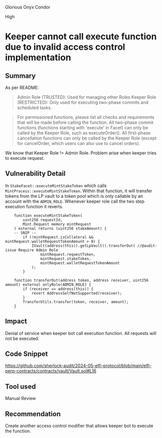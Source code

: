 Glorious Onyx Condor

High

# Keeper cannot call execute function due to invalid access control implementation

## Summary
As per README:
>Admin Role (TRUSTED): Used for managing other Roles
Keeper Role (RESTRICTED): Only used for executing two-phase commits and scheduled tasks.

> For permissioned functions, please list all checks and requirements that will be made before calling the function.
All two-phase commit functions (functions starting with 'execute' in Facet) can only be called by the Keeper Role, such as executeOrder().
All first-phase cancellation functions can only be called by the Keeper Role (except for cancelOrder, which users can also use to cancel orders).

We know that Keeper Role != Admin Role. Problem arise when keeper tries to execute request.
## Vulnerability Detail
In `StakeFacet::executeMintStakeToken` which calls `MintProcess::executeMintStakeToken`. Within that function, it will transfer tokens from the LP vault to a token pool which is only callable by an account with the `ADMIN_ROLE`. Whenever keeper role call the two step execution function it reverts.
```solidity
    function executeMintStakeToken( 
        uint256 requestId,
        Mint.Request memory mintRequest
    ) external returns (uint256 stakeAmount) {
    -- SNIP --
        if (!mintRequest.isCollateral && mintRequest.walletRequestTokenAmount > 0) {
            IVault(address(this)).getLpVault().transferOut( //@audit-issue Require Admin Role
                mintRequest.requestToken,
                mintRequest.stakeToken,
                mintRequest.walletRequestTokenAmount
            );
        }
```
```solidity
    function transferOut(address token, address receiver, uint256 amount) external onlyRole(ADMIN_ROLE) {
        if (receiver == address(this)) {
            revert AddressSelfNotSupported(receiver);
        }
        TransferUtils.transfer(token, receiver, amount);
    }
```
## Impact
Denial of service when keeper bot call execution function. All requests will not be executed.
## Code Snippet
https://github.com/sherlock-audit/2024-05-elfi-protocol/blob/main/elfi-perp-contracts/contracts/vault/Vault.sol#L16
## Tool used

Manual Review

## Recommendation
Create another access control modifier that allows keeper bot to execute the function.